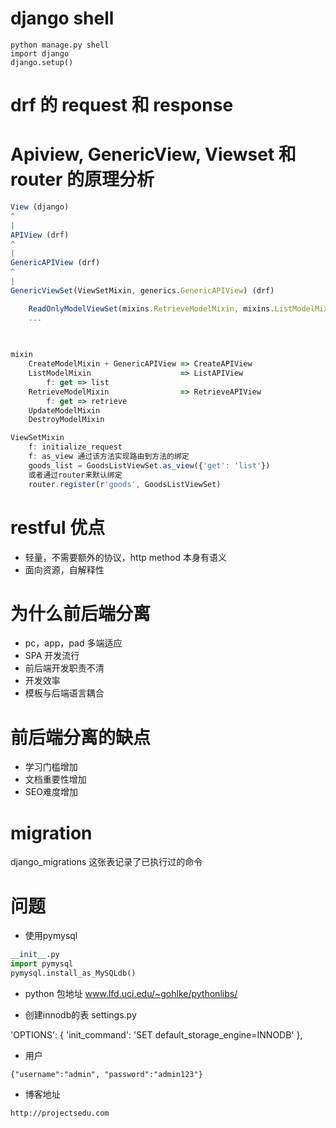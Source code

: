 # django shell
```
python manage.py shell
import django
django.setup()
```

# drf 的 request 和 response

# Apiview, GenericView, Viewset 和 router 的原理分析
```javascript
View (django)
^
|
APIView (drf)
^
|
GenericAPIView (drf)
^
|
GenericViewSet(ViewSetMixin, generics.GenericAPIView) (drf)

    ReadOnlyModelViewSet(mixins.RetrieveModelMixin, mixins.ListModelMixin, GenericViewSet)
    ...
    
    

mixin
    CreateModelMixin + GenericAPIView => CreateAPIView
    ListModelMixin                    => ListAPIView
        f: get => list
    RetrieveModelMixin                => RetrieveAPIView
        f: get => retrieve
    UpdateModelMixin
    DestroyModelMixin

ViewSetMixin
    f: initialize_request
    f: as_view 通过该方法实现路由到方法的绑定
    goods_list = GoodsListViewSet.as_view({'get': 'list'})
    或者通过router来默认绑定
    router.register(r'goods', GoodsListViewSet)

```


# restful 优点
* 轻量，不需要额外的协议，http method 本身有语义
* 面向资源，自解释性

# 为什么前后端分离
* pc，app，pad 多端适应
* SPA 开发流行
* 前后端开发职责不清
* 开发效率
* 模板与后端语言耦合

# 前后端分离的缺点
* 学习门槛增加
* 文档重要性增加
* SEO难度增加

# migration
django_migrations 这张表记录了已执行过的命令

# 问题
* 使用pymysql
```python
__init__.py
import pymysql
pymysql.install_as_MySQLdb()
```

* python 包地址
www.lfd.uci.edu/~gohlke/pythonlibs/

* 创建innodb的表
settings.py

'OPTIONS': { 'init_command': 'SET default_storage_engine=INNODB' },

* 用户

```angular2html
{"username":"admin", "password":"admin123"}
```

* 博客地址

`http://projectsedu.com`